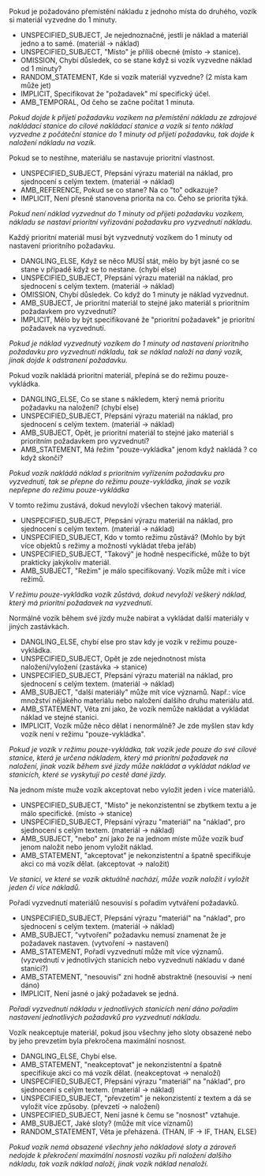 Pokud je požadováno přemístění nákladu z jednoho místa do druhého, vozík si materiál vyzvedne do 1 minuty.

 - UNSPECIFIED_SUBJECT, Je nejednoznačné, jestli je náklad a materiál jedno a to samé. (materiál -> náklad)
 - UNSPECIFIED_SUBJECT, "Místo" je příliš obecné (místo -> stanice). 
 - OMISSION, Chybí důsledek, co se stane když si vozík vyzvedne náklad od 1 minuty?
 - RANDOM_STATEMENT, Kde si vozík materiál vyzvedne? (2 místa kam může jet)
 - IMPLICIT, Specifikovat že "požadavek" mí specifický účel.
 - AMB_TEMPORAL, Od čeho se začne počítat 1 minuta.

*Pokud dojde k přijetí požadavku vozíkem na přemístění nákladu ze zdrojové nakládací stanice do cílové nakládací stanice a vozík si tento náklad vyzvedne z počáteční stanice do 1 minuty od přijetí požadavku, tak dojde k naložení nákladu na vozík.*

Pokud se to nestihne, materiálu se nastavuje prioritní vlastnost.

 - UNSPECIFIED_SUBJECT, Přepsání výrazu materiál na náklad, pro sjednocení s celým textem. (materiál -> náklad)
 - AMB_REFERENCE, Pokud se co stane? Na co "to" odkazuje?
 - IMPLICIT, Není přesně stanovena priorita na co. Čeho se priorita týká.
 
*Pokud není náklad vyzvednut do 1 minuty od přijeti požadavku vozíkem, nákladu se nastaví prioritní vyřizování požadavku pro vyzvednutí nákladu.*

Každý prioritní materiál musí být vyzvednutý vozíkem do 1 minuty od nastavení prioritního požadavku.

 - DANGLING_ELSE, Když se něco MUSÍ stát, mělo by být jasné co se stane v případě když se to nestane. (chybí else)
 - UNSPECIFIED_SUBJECT, Přepsání výrazu materiál na náklad, pro sjednocení s celým textem. (materiál -> náklad)
 - OMISSION, Chybí důsledek. Co když do 1 minuty je náklad vyzvednut.
 - AMB_SUBJECT, Je prioritní materiál to stejné jako materiál s prioritním požadavkem pro vyzvednutí?
 - IMPLICIT, Mělo by být specifikované že "prioritní požadavek" je prioritní požadavek na vyzvednutí.
  
*Pokud je náklad vyzvednutý vozíkem do 1 minuty od nastavení prioritního požadavku pro vyzvednutí nákladu, tak se náklad naloží na daný vozík, jinak dojde k odstranení požadavku.*

Pokud vozík nakládá prioritní materiál, přepíná se do režimu pouze-vykládka. 

 - DANGLING_ELSE, Co se stane s nákledem, který nemá prioritu požadavku na naložení? (chybí else)
 - UNSPECIFIED_SUBJECT, Přepsání výrazu materiál na náklad, pro sjednocení s celým textem. (materiál -> náklad)
 - AMB_SUBJECT, Opět, je prioritní materiál to stejné jako materiál s prioritním požadavkem pro vyzvednutí?
 - AMB_STATEMENT, Má řežim "pouze-vykládka" jenom když nakládá ? co když skončí? 

*Pokud vozík nakládá náklad s prioritním vyřízením požadavku pro vyzvednutí, tak se přepne do režimu pouze-vykládka, jinak se vozík nepřepne do režimu pouze-vykládka*

V tomto režimu zustává, dokud nevyloží všechen takový materiál.

 - UNSPECIFIED_SUBJECT, Přepsání výrazu materiál na náklad, pro sjednocení s celým textem. (materiál -> náklad)
 - UNSPECIFIED_SUBJECT, Kdo v tomto režimu zůstává? (Mohlo by být více objektů s režimy a možností vykládat třeba jeřáb)
 - UNSPECIFIED_SUBJECT, "Takový" je hodně nespecifické, může to být prakticky jakýkoliv materiál.
 - AMB_SUBJECT, "Režim" je málo specifikovaný. Vozík může mít i více režimů.

*V režimu pouze-vykládka vozík zůstává, dokud nevyloží veškerý náklad, který má prioritní požadavek na vyzvednutí.*

Normálně vozík během své jízdy muže nabírat a vykládat další materiály v jiných zastávkách. 

 - DANGLING_ELSE, chybí else pro stav kdy je vozík v režimu pouze-vykládka.
 - UNSPECIFIED_SUBJECT, Opět je zde nejednotnost místa naložení/vyložení (zastávka -> stanice)
 - UNSPECIFIED_SUBJECT, Přepsání výrazu materiál na náklad, pro sjednocení s celým textem. (materiál -> náklad)
 - AMB_SUBJECT, "další materiály" může mít více významů. Např.: více množství nějákého materiálu nebo naložení dalšiho druhu materiálu atd.
 - AMB_STATEMENT, Věta zní jako, že vozík nemůže nakládat a vykládat náklad ve stejné stanici.
 - IMPLICIT, Vozík může něco dělat i nenormálně? Je zde myšlen stav kdy vozík není v režimu "pouze-vykládka".

*Pokud je vozík v režimu pouze-vykládka, tak vozík jede pouze do své cílové stanice, která je určena nákladem, který má prioritní požadavek na naložení, jinak vozík během své jízdy může nakládat a vykládat náklad ve stanicích, které se vyskytují po cestě dané jízdy.*

Na jednom míste muže vozík akceptovat nebo vyložit jeden i více materiálů. 

 - UNSPECIFIED_SUBJECT, "Místo" je nekonzistentní se zbytkem textu a je málo specifické. (místo -> stanice)
 - UNSPECIFIED_SUBJECT, Přepsání výrazu "materiál" na "náklad", pro sjednocení s celým textem. (materiál -> náklad)
 - AMB_SUBJECT, "nebo" zní jako že na jednom míste může vozík buď jenom naložit nebo jenom vyložit náklad.
 - AMB_STATEMENT, "akceptovat" je nekonzistentní a špatně specifikuje akci co má vozík dělat. (akceptovat -> naložit)

*Ve stanici, ve které se vozík aktuálně nachází, může vozík naložit i vyložit jeden či více nákladů.*

Pořadí vyzvednutí materiálů nesouvisí s pořadím vytváření požadavků. 

 - UNSPECIFIED_SUBJECT, Přepsání výrazu "materiál" na "náklad", pro sjednocení s celým textem. (materiál -> náklad)
 - AMB_SUBJECT, "vytvoření" požadavku nemusí znamenat že je požadavek nastaven. (vytvoření -> nastavení)
 - AMB_STATEMENT, Pořadí vyzvednutí může mít více významů. (vyzvednutí v jednotlivých stanicích nebo vyzvednutí nákladu v dané stanici?)
 - AMB_STATEMENT, "nesouvisí" zni hodně abstraktně (nesouvisí -> není dáno)
 - IMPLICIT, Není jasné o jaký požadavek se jedná.

*Pořadí vyzvednutí nákladu v jednotlivých stanicích není dáno pořadím nastavení jednotlivých požadavků pro vyzvednutí nákladu.*

Vozík neakceptuje materiál, pokud jsou všechny jeho sloty obsazené nebo by jeho prevzetím byla překročena maximální nosnost.

 - DANGLING_ELSE, Chybí else.
 - AMB_STATEMENT, "neakceptovat" je nekonzistentní a špatně specifikuje akci co má vozík dělat. (neakceptovat -> nenaloží)
 - UNSPECIFIED_SUBJECT, Přepsání výrazu "materiál" na "náklad", pro sjednocení s celým textem. (materiál -> náklad)
 - UNSPECIFIED_SUBJECT, "převzetím" je nekonzistentí z textem a dá se vyložit více způsoby. (převzetí -> naložení)
 - UNSPECIFIED_SUBJECT, Není jasné k čemu se "nosnost" vztahuje.
 - AMB_SUBJECT, Jaké sloty? (může mít více víznamů)
 - RANDOM_STATEMENT, Věta je přeházená. (THAN, IF -> IF, THAN, ELSE)

*Pokud vozík nemá obsazené všechny jeho nákladové sloty a zároveň nedojde k překročení maximální nosnosti vozíku při naložení dalšího nákladu, tak vozík náklad naloží, jinak vozík náklad nenaloží.*
